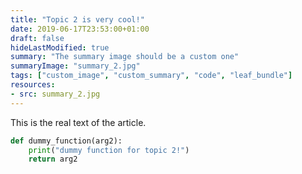 ```yaml
---
title: "Topic 2 is very cool!"
date: 2019-06-17T23:53:00+01:00
draft: false
hideLastModified: true
summary: "The summary image should be a custom one"
summaryImage: "summary_2.jpg"
tags: ["custom_image", "custom_summary", "code", "leaf_bundle"]
resources:
- src: summary_2.jpg
---
```


This is the real text of the article. 

```python
def dummy_function(arg2):
    print("dummy function for topic 2!")
    return arg2
```